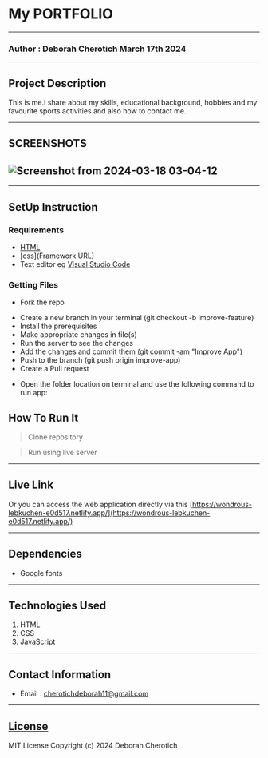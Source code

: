 # My PORTFOLIO
*****
### Author : Deborah Cherotich March 17th 2024
****
## Project Description
This is me.I share about my skills, educational background, hobbies and my favourite sports activities and also how to contact me.
******

## SCREENSHOTS
![Screenshot from 2024-03-18 03-04-12](https://github.com/kahenya-anita/Variable-Vikings/assets/104517265/3a8a8129-1cd2-4878-9cad-239de31df414)
-
********
## SetUp Instruction
### Requirements
* [HTML](html.com)
* [css](Framework URL)
* Text editor eg [Visual Studio Code](https://code.visualstudio.com/download)


### Getting Files
* Fork the repo
- Create a new branch in your terminal (git checkout -b improve-feature)
- Install the prerequisites
- Make appropriate changes in file(s)
- Run the server to see the changes
- Add the changes and commit them (git commit -am "Improve App")
- Push to the branch (git push origin improve-app)
- Create a Pull request
* Open the folder location on terminal and use the following command to run app:

## How To Run It
>  Clone repository

> Run using live server
*****
## Live Link
Or you can access the web application directly via this [https://wondrous-lebkuchen-e0d517.netlify.app/](https://wondrous-lebkuchen-e0d517.netlify.app/)
*****
## Dependencies
- Google fonts


*****
## Technologies Used
1. HTML
2. CSS
3. JavaScript
*****
## Contact Information
* Email : cherotichdeborah11@gmail.com
*****
## [License](LICENSE)
MIT License
Copyright (c) 2024 Deborah Cherotich